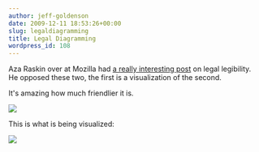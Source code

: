 ```yaml
---
author: jeff-goldenson
date: 2009-12-11 18:53:26+00:00
slug: legaldiagramming
title: Legal Diagramming
wordpress_id: 108
---
```


Aza Raskin over at Mozilla had [a really interesting post](http://www.azarask.in/blog/post/making-privacy-policies-not-suck/) on legal legibility.  He opposed these two, the first is a visualization of the second.

It's amazing how much friendlier it is.

![](https://lil-blog-media.s3.amazonaws.com/2009/12/azaDiag11.jpg)

This is what is being visualized:

![](https://lil-blog-media.s3.amazonaws.com/2009/12/azaText1.jpg)
